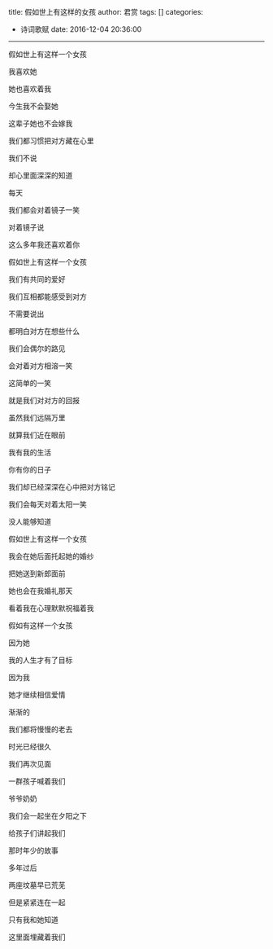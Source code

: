 title: 假如世上有这样的女孩
author: 君赏
tags: []
categories:
  - 诗词歌赋
date: 2016-12-04 20:36:00
---
假如世上有这样一个女孩

我喜欢她

她也喜欢着我

今生我不会娶她

这辈子她也不会嫁我

我们都习惯把对方藏在心里

我们不说

却心里面深深的知道

每天

我们都会对着镜子一笑

对着镜子说

这么多年我还喜欢着你

假如世上有这样一个女孩

我们有共同的爱好

我们互相都能感受到对方

不需要说出

都明白对方在想些什么

我们会偶尔的路见

会对着对方相溶一笑

这简单的一笑

就是我们对对方的回报

虽然我们远隔万里

就算我们近在眼前

我有我的生活

你有你的日子

我们却已经深深在心中把对方铭记

我们会每天对着太阳一笑

没人能够知道

假如世上有这样一个女孩

我会在她后面托起她的婚纱

把她送到新郎面前

她也会在我婚礼那天

看着我在心理默默祝福着我

假如有这样一个女孩

因为她

我的人生才有了目标

因为我

她才继续相信爱情

渐渐的

我们都将慢慢的老去

时光已经很久

我们再次见面

一群孩子喊着我们

爷爷奶奶

我们会一起坐在夕阳之下

给孩子们讲起我们

那时年少的故事

多年过后

两座坟墓早已荒芜

但是紧紧连在一起

只有我和她知道

这里面埋藏着我们